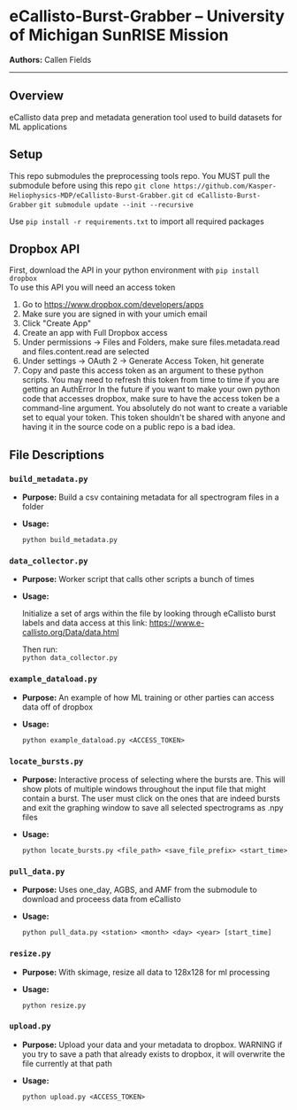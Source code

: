# eCallisto-Burst-Grabber – University of Michigan SunRISE Mission

**Authors:** Callen Fields

---

## Overview
eCallisto data prep and metadata generation tool used to build datasets for ML applications

## Setup
This repo submodules the preprocessing tools repo. You MUST pull the submodule before using this repo
`git clone https://github.com/Kasper-Heliophysics-MDP/eCallisto-Burst-Grabber.git`
`cd eCallisto-Burst-Grabber`
`git submodule update --init --recursive`

Use `pip install -r requirements.txt` to import all required packages

## Dropbox API
First, download the API in your python environment with `pip install dropbox`  
To use this API you will need an access token  
1. Go to https://www.dropbox.com/developers/apps
2. Make sure you are signed in with your umich email
3. Click "Create App"
4. Create an app with Full Dropbox access
5. Under permissions -> Files and Folders, make sure files.metadata.read and files.content.read are selected
5. Under settings -> OAuth 2 -> Generate Access Token, hit generate
6. Copy and paste this access token as an argument to these python scripts. You may need to refresh this token from time to time if you are getting an AuthError
In the future if you want to make your own python code that accesses dropbox, make sure to have the access token be a command-line argument. You absolutely do not want to create a variable set to equal your token. This token shouldn't be shared with anyone and having it in the source code on a public repo is a bad idea.

## File Descriptions

### `build_metadata.py`

- **Purpose:** Build a csv containing metadata for all spectrogram files in a folder

- **Usage:**

    `python build_metadata.py`

### `data_collector.py`

- **Purpose:** Worker script that calls other scripts a bunch of times

- **Usage:**

    Initialize a set of args within the file by looking through eCallisto burst labels and data access at this link: https://www.e-callisto.org/Data/data.html

    Then run:  
    `python data_collector.py`

### `example_dataload.py`

- **Purpose:** An example of how ML training or other parties can access data off of dropbox

- **Usage:**

    `python example_dataload.py <ACCESS_TOKEN>`

### `locate_bursts.py`

- **Purpose:** Interactive process of selecting where the bursts are. This will show plots of multiple windows throughout the input file that might contain a burst. The user must click on the ones that are indeed bursts and exit the graphing window to save all selected spectrograms as .npy files

- **Usage:**

    `python locate_bursts.py <file_path> <save_file_prefix> <start_time>`

### `pull_data.py`

- **Purpose:** Uses one_day, AGBS, and AMF from the submodule to download and proceess data from eCallisto

- **Usage:**

    `python pull_data.py <station> <month> <day> <year> [start_time]`

### `resize.py`

- **Purpose:** With skimage, resize all data to 128x128 for ml processing

- **Usage:**

    `python resize.py`

### `upload.py`

- **Purpose:** Upload your data and your metadata to dropbox. WARNING if you try to save a path that already exists to dropbox, it will overwrite the file currently at that path

- **Usage:**

    `python upload.py <ACCESS_TOKEN>`
